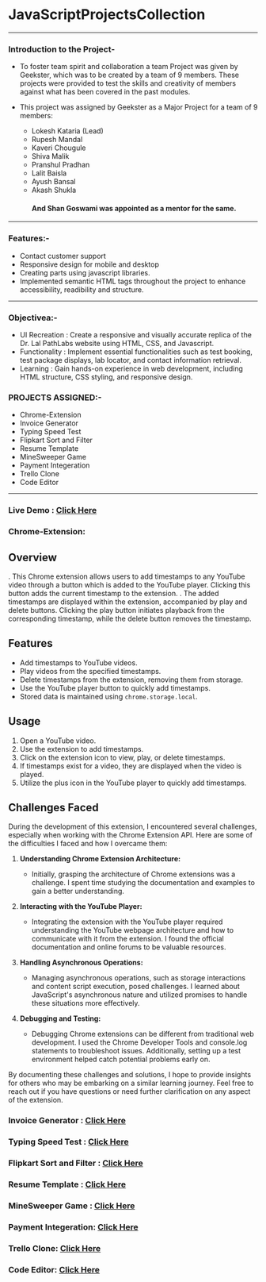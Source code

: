 # JavaScriptProjectsCollection

---

### Introduction to the Project- <br>
- To foster team spirit and collaboration a team Project was given by Geekster, which was to be created by a team of 9 members. These projects were provided to test the skills and creativity of members against what has been covered in the past modules.<br>
- This project was assigned by Geekster as a Major Project for a team of 9 members: <br>

  - Lokesh Kataria (Lead)<br>
  - Rupesh Mandal<br>
  - Kaveri Chougule <br>
  - Shiva Malik <br>
  - Pranshul Pradhan <br>
  - Lalit Baisla <br>
  - Ayush Bansal <br>
  - Akash Shukla <br>
    #### And Shan Goswami was appointed as a mentor for the same. <br>

---

### Features:- <br>
  - Contact customer support <br>
  - Responsive design for mobile and desktop <br>
  - Creating parts using javascript libraries. <br>
  - Implemented semantic HTML tags throughout the project to enhance accessibility, readibility and structure. <br>

---

### Objectivea:- <br>

  - UI Recreation : Create a responsive and visually accurate replica of the Dr. Lal PathLabs website using HTML, CSS, and Javascript. <br>
  - Functionality : Implement essential functionalities such as test booking, test package displays, lab locator, and contact information retrieval. <br>
  - Learning : Gain hands-on experience in web development, including HTML structure, CSS styling, and responsive design. <br>

### PROJECTS ASSIGNED:- <br>
 - Chrome-Extension <br>
 - Invoice Generator <br>
 - Typing Speed Test <br>
 - Flipkart Sort and Filter <br>
 - Resume Template <br>
 - MineSweeper Game <br>
 - Payment Integeration <br>
 - Trello Clone <br>
 - Code Editor <br>

---
 
### Live Demo : <a href="https://lok-ii.github.io/JavaScriptProjectsCollection/"> Click Here </a>

### Chrome-Extension: 

## Overview

. This Chrome extension allows users to add timestamps to any YouTube video through a button which is added to the YouTube player. Clicking this button adds the current timestamp to the extension.
. The added timestamps are displayed within the extension, accompanied by play and delete buttons. Clicking the play button initiates playback from the corresponding timestamp, while the delete button removes the timestamp.

## Features

- Add timestamps to YouTube videos.
- Play videos from the specified timestamps.
- Delete timestamps from the extension, removing them from storage.
- Use the YouTube player button to quickly add timestamps.
- Stored data is maintained using `chrome.storage.local`.
  
## Usage

1. Open a YouTube video.
2. Use the extension to add timestamps.
3. Click on the extension icon to view, play, or delete timestamps.
4. If timestamps exist for a video, they are displayed when the video is played.
5. Utilize the plus icon in the YouTube player to quickly add timestamps.

## Challenges Faced

During the development of this extension, I encountered several challenges, especially when working with the Chrome Extension API. Here are some of the difficulties I faced and how I overcame them:

1. **Understanding Chrome Extension Architecture:**
   - Initially, grasping the architecture of Chrome extensions was a challenge. I spent time studying the documentation and examples to gain a better understanding.

2. **Interacting with the YouTube Player:**
   - Integrating the extension with the YouTube player required understanding the YouTube webpage architecture and how to communicate with it from the extension. I found the official documentation and online forums to be valuable resources.

3. **Handling Asynchronous Operations:**
   - Managing asynchronous operations, such as storage interactions and content script execution, posed challenges. I learned about JavaScript's asynchronous nature and utilized promises to handle these situations more effectively.

4. **Debugging and Testing:**
   - Debugging Chrome extensions can be different from traditional web development. I used the Chrome Developer Tools and console.log statements to troubleshoot issues. Additionally, setting up a test environment helped catch potential problems early on.

By documenting these challenges and solutions, I hope to provide insights for others who may be embarking on a similar learning journey. Feel free to reach out if you have questions or need further clarification on any aspect of the extension.


### Invoice Generator : <a href="https://lok-ii.github.io/JavaScriptProjectsCollection/Kaveri-Chougule/index.html"> Click Here </a>

### Typing Speed Test : <a href="https://lok-ii.github.io/JavaScriptProjectsCollection/Rupesh-Mandal/index.html"> Click Here </a>
### Flipkart Sort and Filter : <a href="https://lok-ii.github.io/JavaScriptProjectsCollection/Flipkart/index.html"> Click Here </a>

### Resume Template : <a href="https://lok-ii.github.io/JavaScriptProjectsCollection/Ayush-Bansal/index.html"> Click Here </a>

### MineSweeper Game : <a href="https://lok-ii.github.io/JavaScriptProjectsCollection/Lalit-Baisla/minegame/index.html"> Click Here </a>

### Payment Integeration: <a href="https://lok-ii.github.io/JavaScriptProjectsCollection/Pranshul-Pradhan/index.html"> Click Here </a>

### Trello Clone: <a href="https://lok-ii.github.io/JavaScriptProjectsCollection/Akash-Shukla/index.html"> Click Here </a>

### Code Editor: <a href="https://lok-ii.github.io/JavaScriptProjectsCollection/Shiva-Malik/index.html"> Click Here </a>
